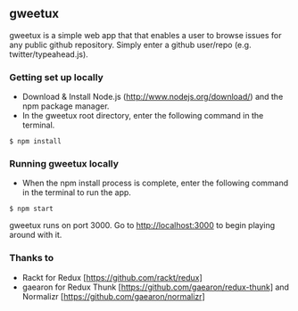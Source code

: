 
## gweetux
gweetux is a simple web app that that enables a user to browse issues for any public github repository.  Simply enter a github user/repo (e.g. twitter/typeahead.js).

### Getting set up locally
* Download & Install Node.js (http://www.nodejs.org/download/) and the npm package manager.
* In the gweetux root directory, enter the following command in the terminal.

```
$ npm install
```

### Running gweetux locally
* When the npm install process is complete, enter the following command in the terminal to run the app.

```
$ npm start
```

gweetux runs on port 3000.  Go to [http://localhost:3000](http://localhost:3000) to begin playing around with it.

### Thanks to
* Rackt for Redux [https://github.com/rackt/redux]
* gaearon for Redux Thunk [https://github.com/gaearon/redux-thunk] and Normalizr [https://github.com/gaearon/normalizr]
